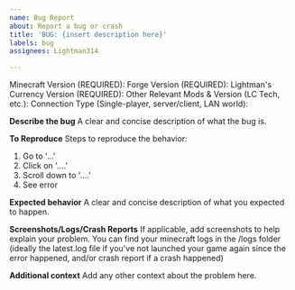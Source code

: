 ```yaml
---
name: Bug Report
about: Report a bug or crash
title: 'BUG: {insert description here}'
labels: bug
assignees: Lightman314

---
```


Minecraft Version (REQUIRED): 
Forge Version (REQUIRED): 
Lightman's Currency Version (REQUIRED): 
Other Relevant Mods & Version (LC Tech, etc.): 
Connection Type (Single-player, server/client, LAN world): 

**Describe the bug**
A clear and concise description of what the bug is.

**To Reproduce**
Steps to reproduce the behavior:
1. Go to '...'
2. Click on '....'
3. Scroll down to '....'
4. See error

**Expected behavior**
A clear and concise description of what you expected to happen.

**Screenshots/Logs/Crash Reports**
If applicable, add screenshots to help explain your problem.
You can find your minecraft logs in the /logs folder (ideally the latest.log file if you've not launched your game again since the error happened, and/or crash report if a crash happened)

**Additional context**
Add any other context about the problem here.
